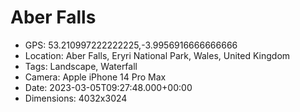 # Aber Falls

- GPS: 53.210997222222225,-3.9956916666666666
- Location: Aber Falls, Eryri National Park, Wales, United Kingdom
- Tags: Landscape, Waterfall
- Camera: Apple iPhone 14 Pro Max
- Date: 2023-03-05T09:27:48.000+00:00
- Dimensions: 4032x3024
